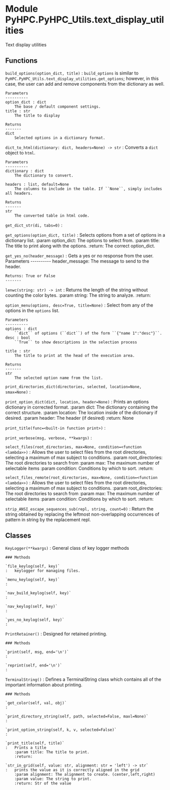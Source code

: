 Module PyHPC.PyHPC_Utils.text_display_utilities
===============================================
Text display utilities

Functions
---------

    
`build_options(option_dict, title)`
:   ``build_options`` is similar to ``PyHPC.PyHPC_Utils.text_display_utilities.get_options``; however, in this case,
    the user can add and remove components from the dictionary as well.
    
    Parameters
    ----------
    option_dict : dict
        The base / default component settings.
    title : str
        The title to display
    
    Returns
    -------
    dict
        Selected options in a dictionary format.

    
`dict_to_html(dictionary: dict, headers=None) ‑> str`
:   Converts a ``dict`` object to ``html``.
    
    Parameters
    ----------
    dictionary : dict
        The dictionary to convert.
    
    headers : list, default=None
        The columns to include in the table. If ``None``, simply includes all headers.
    
    Returns
    -------
    str
        The converted table in html code.

    
`get_dict_str(di, tabs=0)`
:   

    
`get_options(option_dict, title)`
:   Selects options from a set of options in a dictionary list.
    :param option_dict: The options to select from.
    :param title: The title to print along with the options.
    :return: The correct option_dict.

    
`get_yes_no(header_message)`
:   Gets a yes or no response from the user.
    Parameters
    ----------
    header_message: The message to send to the header.
    
    Returns: True or False
    -------

    
`lenwc(string: str) ‑> int`
:   Returns the length of the string without counting the color bytes.
    :param string: The string to analyze.
    :return:

    
`option_menu(options, desc=True, title=None)`
:   Select from any of the options in the  ``options`` list.
    
    Parameters
    ----------
    options : dict
        ``dict`` of options (``dict``) of the form ``{"name 1":"desc"}``.
    desc : bool
        ``True`` to show descriptions in the selection process
    
    title : str
        The title to print at the head of the execution area.
    
    Returns
    -------
    str
        The selected option name from the list.

    
`print_directories_dict(directories, selected, location=None, smax=None)`
:   

    
`print_option_dict(dict, location, header=None)`
:   Prints an options dictionary in corrected format.
    :param dict: The dictionary containing the correct structure.
    :param location: The location inside of the dictionary if desired.
    :param header: The header (if desired)
    :return: None

    
`print_title(func=<built-in function print>)`
:   

    
`print_verbose(msg, verbose, **kwargs)`
:   

    
`select_files(root_directories, max=None, condition=<function <lambda>>)`
:   Allows the user to select files from the root directories, selecting a maximum of max subject to conditions.
    :param root_directories: The root directories to search from
    :param max: The maximum number of selectable items
    :param condition: Conditions by which to sort.
    :return:

    
`select_files_remote(root_directories, max=None, condition=<function <lambda>>)`
:   Allows the user to select files from the root directories, selecting a maximum of max subject to conditions.
    :param root_directories: The root directories to search from
    :param max: The maximum number of selectable items
    :param condition: Conditions by which to sort.
    :return:

    
`strip_ANSI_escape_sequences_sub(repl, string, count=0)`
:   Return the string obtained by replacing the leftmost non-overlapping occurrences of pattern in string by the replacement repl.

Classes
-------

`KeyLogger(**kwargs)`
:   General class of key logger methods

    ### Methods

    `file_keylog(self, key)`
    :   keylogger for managing files.

    `menu_keylog(self, key)`
    :

    `nav_build_keylog(self, key)`
    :

    `nav_keylog(self, key)`
    :

    `yes_no_keylog(self, key)`
    :

`PrintRetainer()`
:   Designed for retained printing.

    ### Methods

    `print(self, msg, end='\n')`
    :

    `reprint(self, end='\n')`
    :

`TerminalString()`
:   Defines a TerminalString class which contains all of the important information about printing.

    ### Methods

    `get_color(self, val, obj)`
    :

    `print_directory_string(self, path, selected=False, maxl=None)`
    :

    `print_option_string(self, k, v, selected=False)`
    :

    `print_title(self, title)`
    :   Prints a title
        :param title: The title to print.
        :return:

    `str_in_grid(self, value: str, alignment: str = 'left') ‑> str`
    :   prints the value as it is correctly aligned in the grid
        :param alignment: The alignment to create. (center,left,right)
        :param value: The string to print.
        :return: Str of the value